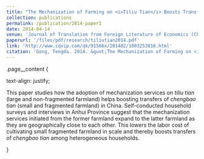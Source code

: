 ```yaml
---
title: "The Mechanization of Farming on <i>Tiliu Tian</i> Boosts Transfers of <i>Chengbao Tian</i>: Theoretical Analysis and Descriptive Evidence from Chizhou, Anhui Province, China."
collection: publications
permalink: /publication/2014-paper1
date: 2014-04-14
venue: 'Journal of Translation from Foreign Literature of Economics (Chinese)'
paperurl: '/files/pdf/research/tiliutian2014.pdf' 
link: 'http://www.cqvip.com/qk/91566x/201402/1003253816.html'
citation: 'Gong, Tengda. 2014. &quot;The Mechanization of Farming on <i>Tiliu Tian</i> Boosts Transfers of <i>Chengbao Tian</i>: Theoretical Analysis and Descriptive Evidence from Chizhou, Anhui Province, China.&quot; <i>Journal of Translation from Foreign Literature of Economics (Chinese)</i>. 2(2014): 71-84.'
---
```

.page__content {

text-align: justify;

This paper studies how the adoption of mechanization services on <i>tiliu tian</i> (large and non-fragmented farmland) helps boosting transfers of <i>chengbao tian</i> (small and fragmented farmland) in China. Self-conducted household surveys and interviews in Anhui Province suggest that the mechanization services initiated from the former farmland expand to the latter farmland as they are geographically close to each other. This lowers the labor cost of cultivating small fragmented farmland in scale and thereby boosts transfers of <i>chengbao tian</i> among heterogeneous households.
<br>

}
